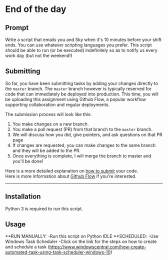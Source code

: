# End of the day

## Prompt

Write a script that emails you and Sky when it's 10 minutes before your shift ends. You can use whatever scripting languages you prefer. This script should be able to run (or be executed) indefinitely so as to notify us every work day (but not the weekend!)

## Submitting

So far, you have been submitting tasks by adding your changes directly to the `master` branch. The `master` branch however is typically reserved for code that can immediately be deployed into production. This time, you will be uploading this assignment using Github Flow, a popular workflow supporting collaboration and regular deployments.

The submission process will look like this:
1. You make changes on a new branch.
2. You make a pull request (PR) from that branch to the `master` branch.
3. We will discuss how you did, give pointers, and ask questions on that PR page
4. If changes are requested, you can make changes to the same branch and they will be added to the PR.
5. Once everything is complete, I will merge the branch to master and you'll be done!

Here is a more detailed explanation on [how to submit](https://github.com/dpac-practicum/Submitting#submitting-tasks) your code.  
Here is more information about [Github Flow](https://guides.github.com/introduction/flow/) if you're interested.

---

## Installation

Python 3 is required to run this script.

## Usage
**RUN MANUALLY:
-Run this script on Python IDLE
**SCHEDULED:
-Use Windows Task Scheduler
-Click on the link for the steps on how to create and schedule a task
(https://www.windowscentral.com/how-create-automated-task-using-task-scheduler-windows-10)




